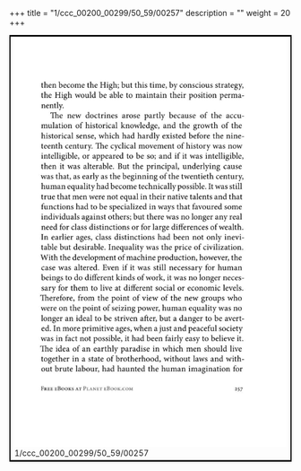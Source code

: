 +++
title = "1/ccc_00200_00299/50_59/00257"
description = ""
weight = 20
+++

<table style="border:2px solid black;max-width:800px;max-height:800px;" 
><tr><td>
<img class="center-fit-jpg"
src="/jpg_/out_jpg_1984__257.jpg">
1/ccc_00200_00299/50_59/00257
</img></td></tr></table>
